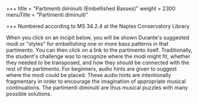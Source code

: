 +++
title = "Partimenti diminuiti (Embellished Basses)"
weight = 2300
menuTitle = "Partimenti diminuiti"

+++
Numbered according to MS 34.2.4 at the Naples Conservatory Library

When you click on an incipit below, you will be shown Durante's suggested modi or "styles" for embellishing one or more bass patterns in that partimento. You can then click on a link to the partimento itself. Traditionally, the student's challenge was to recognize where the modi might fit, whether they needed to be transposed, and how they should be connected with the rest of the partimento. For beginners, audio hints are given to suggest where the modi could be placed. These audio hints are intentionally fragmentary in order to encourage the imagination of appropriate musical continuations. The partimenti diminuiti are thus musical puzzles with many possible solutions.
